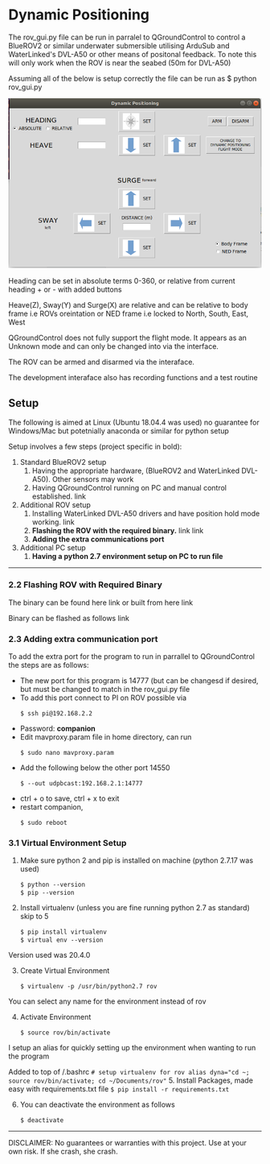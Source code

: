 # Dynamic Positioning

The rov_gui.py file can be run in parralel to QGroundControl to control a BlueROV2 or similar underwater submersible utilising ArduSub and WaterLinked's DVL-A50 or other means of positonal feedback. To note this will only work when the ROV is near the seabed (50m for DVL-A50)

Assuming all of the below is setup correctly the file can be run as
    $ python rov_gui.py

![GUI image alt text](/gui_pics/GUI.png)

Heading can be set in absolute terms 0-360, or relative from current heading + or - with added buttons

Heave(Z), Sway(Y) and Surge(X) are relative and can be relative to body frame i.e ROVs oreintation or NED frame i.e locked to North, South, East, West

QGroundControl does not fully support the flight mode. It appears as an Unknown mode and can only be changed into via the interface.

The ROV can be armed and disarmed via the interaface.

The development interaface also has recording functions and a test routine

## Setup

The following is aimed at Linux (Ubuntu 18.04.4 was used) no guarantee for Windows/Mac but potetnially anaconda or similar for python setup

Setup involves a few steps (project specific in bold):

1. Standard BlueROV2 setup
   1. Having the appropriate hardware, (BlueROV2 and WaterLinked DVL-A50). Other sensors may work
   2. Having QGroundControl running on PC and manual control established. link
2. Additional ROV setup
   1. Installing WaterLinked DVL-A50 drivers and have position hold mode working. link 
   2. **Flashing the ROV with the required binary.** link link
   3. **Adding the extra communications port**
3. Additional PC setup
   1. **Having a python 2.7 environment setup on PC to run file**

___

### 2.2 Flashing ROV with Required Binary 

The binary can be found here link or built from here link

Binary can be flashed as follows link

### 2.3 Adding extra communication port

To add the extra port for the program to run in parrallel to QGroundControl the steps are as follows:
* The new port for this program is 14777 (but can be changesd if desired, but must be changed to match in the rov_gui.py file
* To add this port connect to PI on ROV possible via 
    ```
    $ ssh pi@192.168.2.2 
    ```
* Password: **companion**
* Edit mavproxy.param file in home directory, can run 
    ```
    $ sudo nano mavproxy.param
    ```
* Add the following below the other port 14550
    ```
    $ --out udpbcast:192.168.2.1:14777
    ```
* ctrl + o to save, ctrl + x to exit
* restart companion, 
    ```
    $ sudo reboot
    ```
    
### 3.1 Virtual Environment Setup

1. Make sure python 2 and pip is installed on machine (python 2.7.17 was used)
    ```
    $ python --version
    $ pip --version
    ```
2. Install virtualenv (unless you are fine running python 2.7 as standard) skip to 5
    ```
    $ pip install virtualenv
    $ virtual env --version
    ```
 Version used was 20.4.0

3. Create Virtual Environment 
    ```
    $ virtualenv -p /usr/bin/python2.7 rov
    ```
 You can select any name for the environment instead of rov

4. Activate Environment 
    ```
    $ source rov/bin/activate
    ```
 I setup an alias for quickly setting up the environment when wanting to run the program
 
 Added to top of /.bashrc
    ```
    # setup virtualenv for rov
    alias dyna="cd ~; source rov/bin/activate; cd ~/Documents/rov"
    ```
5. Install Packages, made easy with requirements.txt file
    ```
    $ pip install -r requirements.txt
    ```
    
6. You can deactivate the environment as follows
    ```
    $ deactivate
    ```
___

DISCLAIMER: No guarantees or warranties with this project. Use at your own risk. If she crash, she crash.
